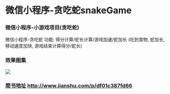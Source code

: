 # 微信小程序-贪吃蛇snakeGame
### 微信小程序-小游戏项目(贪吃蛇)
微信小程序-贪吃蛇   功能: 得分计算/蛇长计算/游戏加速/蛇加长 (吃到食物, 蛇加长, 移动速度加快, 游戏结束计算得分/蛇长)

### 效果图集
![](/demo.gif) 
### [简书地址](http://www.jianshu.com/p/df01c387fd66)  http://www.jianshu.com/p/df01c387fd66
 
